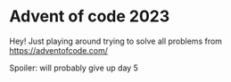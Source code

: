 # Advent of code 2023

Hey! Just playing around trying to solve all problems from https://adventofcode.com/

Spoiler: will probably give up day 5